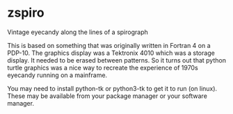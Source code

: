 # zspiro
Vintage eyecandy along the lines of a spirograph

This is based on something that was originally written in Fortran 4 on a PDP-10. The graphics display was a Tektronix 4010 which was a storage display. It needed to be erased between patterns. So it turns out that python turtle graphics was a nice way to recreate the experience of 1970s eyecandy running on a mainframe.

You may need to install python-tk or python3-tk to get it to run (on linux). These may be available from your package manager or your software manager.
